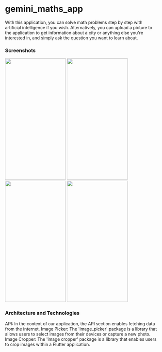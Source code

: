 # gemini_maths_app

With this application, you can solve math problems step by step with artificial intelligence if you wish. Alternatively, you can upload a picture to the application to get information about a city or anything else you're interested in, and simply ask the question you want to learn about.

 <h3>Screenshots</h3>

<img src= https://github.com/hasanaltunbay/gemini_ai_app/assets/132913817/a357d160-d498-42a2-a177-64e529055512 width="200" height="400"/> 

<img src=https://github.com/hasanaltunbay/gemini_ai_app/assets/132913817/5ab7de34-c9cf-45d7-bc42-1bb1f9995039 width="200" height="400" />

<img src=https://github.com/hasanaltunbay/gemini_ai_app/assets/132913817/64f49d78-5f97-4620-bef9-ba03e2b0e9b6 width="200" height="400" />

<img src=https://github.com/hasanaltunbay/gemini_ai_app/assets/132913817/fe82514e-d60e-4b91-baf5-293690d06732 width="200" height="400" />


<h3>Architecture and Technologies</h3>
API: In the context of our application, the API section enables fetching data from the internet.
Image Picker: The 'image_picker' package is a library that allows users to select images from their devices or capture a new photo.
Image Cropper: The 'image cropper' package is a library that enables users to crop images within a Flutter application.
